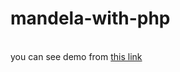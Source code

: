 # mandela-with-php
<br>
you can see demo from <a href="http://vmi458125.contaboserver.net/new/mandela">this link </a>
